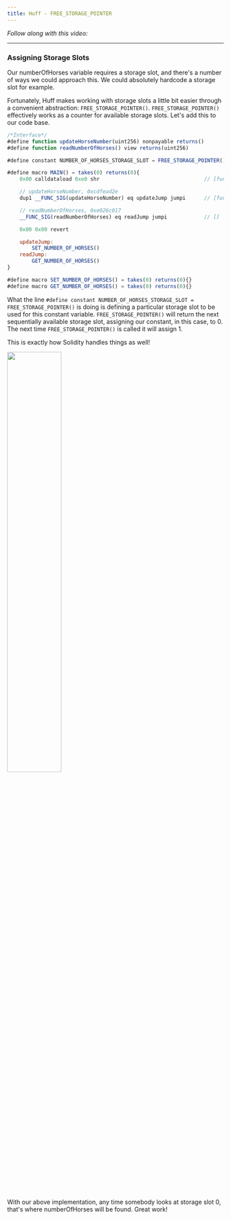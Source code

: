 ```yaml
---
title: Huff - FREE_STORAGE_POINTER
---
```


_Follow along with this video:_

---

### Assigning Storage Slots

Our numberOfHorses variable requires a storage slot, and there's a number of ways we could approach this. We could absolutely hardcode a storage slot for example.

Fortunately, Huff makes working with storage slots a little bit easier through a convenient abstraction: `FREE_STORAGE_POINTER()`. `FREE_STORAGE_POINTER()` effectively works as a counter for available storage slots. Let's add this to our code base.

```js
/*Interface*/
#define function updateHorseNumber(uint256) nonpayable returns()
#define function readNumberOfHorses() view returns(uint256)

#define constant NUMBER_OF_HORSES_STORAGE_SLOT = FREE_STORAGE_POINTER()

#define macro MAIN() = takes(0) returns(0){
    0x00 calldataload 0xe0 shr                                  // [function_selector]

    // updateHorseNumber, 0xcdfead2e
    dup1 __FUNC_SIG(updateHorseNumber) eq updateJump jumpi      // [function_selector]

    // readNumberOfHorses, 0xe026c017
    __FUNC_SIG(readNumberOfHorses) eq readJump jumpi            // []

    0x00 0x00 revert

    updateJump:
        SET_NUMBER_OF_HORSES()
    readJump:
        GET_NUMBER_OF_HORSES()
}

#define macro SET_NUMBER_OF_HORSES() = takes(0) returns(0){}
#define macro GET_NUMBER_OF_HORSES() = takes(0) returns(0){}
```

What the line `#define constant NUMBER_OF_HORSES_STORAGE_SLOT = FREE_STORAGE_POINTER()` is doing is defining a particular storage slot to be used for this constant variable. `FREE_STORAGE_POINTER()` will return the next sequentially available storage slot, assigning our constant, in this case, to 0. The next time `FREE_STORAGE_POINTER()` is called it will assign 1.

This is exactly how Solidity handles things as well!

<img src="/static/formal-verification-1/29-free-storage-pointer/free-storage-pointer-1.png" width="50%" height="auto">

With our above implementation, any time somebody looks at storage slot 0, that's where numberOfHorses will be found. Great work!
